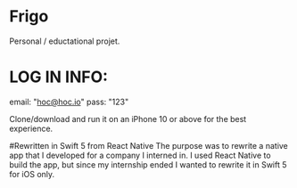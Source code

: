 # Frigo
Personal / eductational projet.

# LOG IN INFO:
email: "hoc@hoc.io"
pass: "123"

Clone/download and run it on an iPhone 10 or above for the best experience.

#Rewritten in Swift 5 from React Native
The purpose was to rewrite a native app that I developed for a company I interned in.
I used React Native to build the app, but since my internship ended I wanted to rewrite it
in Swift 5 for iOS only.

